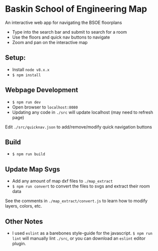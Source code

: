 # Baskin School of Engineering Map
An interactive web app for navigating the BSOE floorplans
- Type into the search bar and submit to search for a room
- Use the floors and quick nav buttons to navigate
- Zoom and pan on the interactive map


## Setup:
- Install ```node v8.x.x```
- ```$ npm install```
## Webpage Development
- ```$ npm run dev```
- Open browser to ```localhost:8080```
- Updating any code in ```./src``` will update localhost (may need to refresh page)

Edit ```./src/quicknav.json``` to add/remove/modify quick navigation buttons
## Build
- ```$ npm run build```
## Update Map Svgs
- Add any amount of map dxf files to ```./map_extract```
- ```$ npm run convert``` to convert the files to svgs and extract their room data

See the comments in ```./map_extract/convert.js``` to learn how to modify layers, colors, etc.

## Other Notes
- I used ```eslint``` as a barebones style-guide for the javascript. ```$ npm run lint``` will manually lint ```./src```, or you can download an ```eslint``` editor plugin.